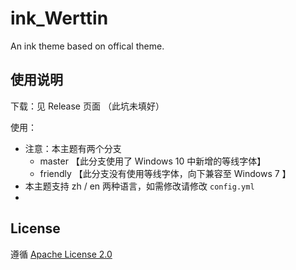 # ink_Werttin

An ink theme based on offical theme.

## 使用说明

下载：见 Release 页面 （此坑未填好）

使用：

 - 注意：本主题有两个分支
   - master   【此分支使用了 Windows 10 中新增的等线字体】
   - friendly 【此分支没有使用等线字体，向下兼容至 Windows 7 】
 - 本主题支持 zh / en 两种语言，如需修改请修改 `config.yml` 
 - 

## License

遵循 [Apache License 2.0](https://github.com/Skimige/ink_Werttin/blob/master/LICENSE)
